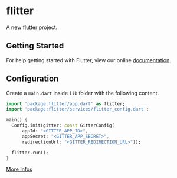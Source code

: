 # flitter

A new flutter project.

## Getting Started

For help getting started with Flutter, view our online
[documentation](http://flutter.io/).


## Configuration

Create a `main.dart` inside `lib` folder with the following content.

```dart
import 'package:flitter/app.dart' as flitter;
import 'package:flitter/services/flitter_config.dart';

main() {
  Config.init(gitter: const GitterConfig(
      appId: "<GITTER_APP_ID>",
      appSecret: "<GITTER_APP_SECRET>",
      redirectionUrl: "<GITTER_REDIRECTION_URL>"));

  flitter.run();
}
```

[More Infos](https://developer.gitter.im/docs/welcome)